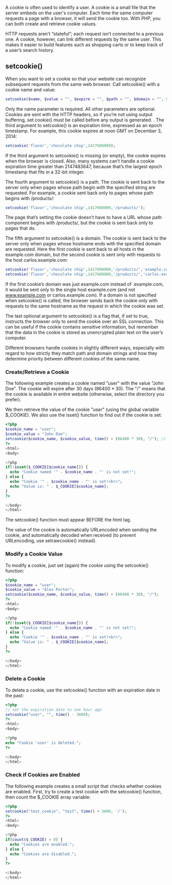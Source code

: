 A cookie is often used to identify a user. A cookie is a small file that the server embeds on the user's computer. Each time the same computer requests a page with a browser, it will send the cookie too. With PHP, you can both create and retrieve cookie values.

HTTP requests aren’t “stateful”; each request isn’t connected to a previous one. A cookie, however, can link different requests by the same user. This makes it easier to build features such as shopping carts or to keep track of a user’s search history.

## setcookie()

When you want to set a cookie so that your website can recognize subsequent requests from the same web browser. Call setcookie() with a cookie name and value:

``` php
setcookie($name, $value = "", $expire = "", $path = "", $domain = "", $secure = "", $httponly = "");
```

Only the name parameter is required. All other parameters are optional. Cookies are sent with the HTTP headers, so if you’re not using output buffering, set cookie() must be called before any output is generated. . The third argument to setcookie() is an expiration time, expressed as an epoch timestamp. For example, this cookie expires at noon GMT on December 3, 2014:

``` php
setcookie('flavor','chocolate chip',1417608000);
```

If the third argument to setcookie() is missing (or empty), the cookie expires when the browser is closed. Also, many systems can’t handle a cookie expiration time greater than 2147483647, because that’s the largest epoch timestamp that fits in a 32-bit integer.

The fourth argument to setcookie() is a path. The cookie is sent back to the server only when pages whose path begin with the specified string are requested. For example, a cookie sent back only to pages whose path begins with /products/:

``` php
setcookie('flavor','chocolate chip',1417608000,'/products/');
```	

The page that’s setting the cookie doesn’t have to have a URL whose path component begins with /products/, but the cookie is sent back only to pages that do.

The fifth argument to setcookie() is a domain. The cookie is sent back to the server only when pages whose hostname ends with the specified domain are requested. Here the first cookie is sent back to all hosts in the example.com domain, but the second cookie is sent only with requests to the host carlos.example.com:

``` php
setcookie('flavor','chocolate chip',1417608000,'/products/','example.com');
setcookie('flavor','chocolate chip',1417608000,'/products/','carlos.example.com');
```

If the first cookie’s domain was just example.com instead of .example.com, it would be sent only to the single host example.com (and not www.example.com or carlos.example.com). If a domain is not specified when setcookie() is called, the browser sends back the cookie only with requests to the same hostname as the request in which the cookie was set.

The last optional argument to setcookie() is a flag that, if set to true, instructs the browser only to send the cookie over an SSL connection. This can be useful if the cookie contains sensitive information, but remember that the data in the cookie is stored as unencrypted plain text on the user’s computer.

Different browsers handle cookies in slightly different ways, especially with regard to how strictly they match path and domain strings and how they determine priority between different cookies of the same name.

### Create/Retrieve a Cookie
The following example creates a cookie named "user" with the value "John Doe". The cookie will expire after 30 days (86400 * 30). The "/" means that the cookie is available in entire website (otherwise, select the directory you prefer).

We then retrieve the value of the cookie "user" (using the global variable $_COOKIE). We also use the isset() function to find out if the cookie is set:

```php
<?php
$cookie_name = "user";
$cookie_value = "John Doe";
setcookie($cookie_name, $cookie_value, time() + (86400 * 30), "/"); // 86400 = 1 day
?>
<html>
<body>

<?php
if(!isset($_COOKIE[$cookie_name])) {
  echo "Cookie named '" . $cookie_name . "' is not set!";
} else {
  echo "Cookie '" . $cookie_name . "' is set!<br>";
  echo "Value is: " . $_COOKIE[$cookie_name];
}
?>

</body>
</html>
```

The setcookie() function must appear BEFORE the html tag.

The value of the cookie is automatically URLencoded when sending the cookie, and automatically decoded when received (to prevent URLencoding, use setrawcookie() instead).

### Modify a Cookie Value
To modify a cookie, just set (again) the cookie using the setcookie() function:

```php
<?php
$cookie_name = "user";
$cookie_value = "Alex Porter";
setcookie($cookie_name, $cookie_value, time() + (86400 * 30), "/");
?>
<html>
<body>

<?php
if(!isset($_COOKIE[$cookie_name])) {
  echo "Cookie named '" . $cookie_name . "' is not set!";
} else {
  echo "Cookie '" . $cookie_name . "' is set!<br>";
  echo "Value is: " . $_COOKIE[$cookie_name];
}
?>

</body>
</html>
```

### Delete a Cookie
To delete a cookie, use the setcookie() function with an expiration date in the past:

```php
<?php
// set the expiration date to one hour ago
setcookie("user", "", time() - 3600);
?>
<html>
<body>

<?php
echo "Cookie 'user' is deleted.";
?>

</body>
</html>
```

### Check if Cookies are Enabled
The following example creates a small script that checks whether cookies are enabled. First, try to create a test cookie with the setcookie() function, then count the $_COOKIE array variable:

```php
<?php
setcookie("test_cookie", "test", time() + 3600, '/');
?>
<html>
<body>

<?php
if(count($_COOKIE) > 0) {
  echo "Cookies are enabled.";
} else {
  echo "Cookies are disabled.";
}
?>

</body>
</html>
```


